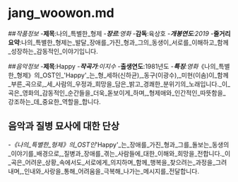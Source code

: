# jang_woowon.md

##_작품정보
-_**제목**:나의_특별한_형제
-_**장르**:영화
-_**감독**:육상호
-_**개봉연도**:2019
-_**줄거리요약**:나의_특별한_형제는_발달_장애를_가진_형과_그의_동생이_서로를_이해하고_함께_성장하는_감동적인_이야기입니다.

##_음악정보
-_**제목**:Happy
-_**작곡가**:이지수
-_**출생연도**:1981년도
-_**특징**:영화_《나의_특별한_형제》의_OST인_'Happy'_는_형_세하(신하균),_동구(이광수),_미현(이솜)이_함께_부른_곡으로,_세_사람의_우정과_희망을_담은_밝고_경쾌한_분위기의_노래입니다._이_곡은_영화의_감동적인_순간들을_더욱_돋보이게_하며,_형제애와_인간적인_따뜻함을_강조하는_데_중요한_역할을_합니다.

## 음악과 질병 묘사에 대한 단상
-_《나의_특별한_형제》의_OST인_'Happy'_는_장애를_가진_형과_그를_돌보는_동생의_이야기를_배경으로,_질병과_장애를_겪는_사람들에_대한_이해와_희망을_전합니다._이_곡은_어려운_상황_속에서도_서로에게_의지하며_함께_행복을_찾으려는_과정을_그려내며,_인내와_사랑을_통해_어려움을_극복해_나가는_메시지를_전달합니다.

